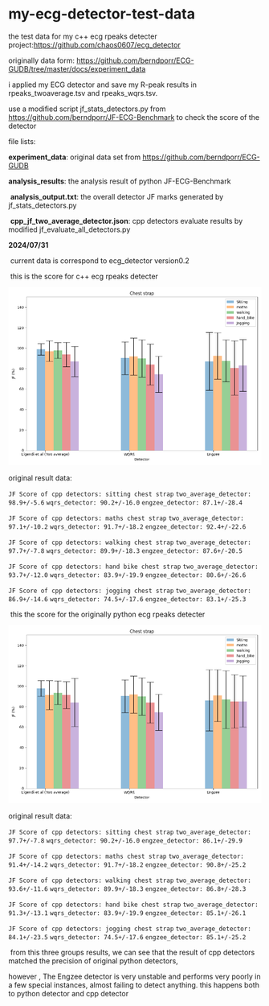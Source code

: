 # my-ecg-detector-test-data
the test data for my c++ ecg rpeaks detecter project:https://github.com/chaos0607/ecg_detector



originally data form: https://github.com/berndporr/ECG-GUDB/tree/master/docs/experiment_data



i applied my ECG detector and save my R-peak results in rpeaks_twoaverage.tsv and rpeaks_wqrs.tsv.

use a modified script jf_stats_detectors.py from https://github.com/berndporr/JF-ECG-Benchmark to check the score of the detector



file lists:

**experiment_data**: original data set from https://github.com/berndporr/ECG-GUDB

**analysis_results**: the analysis result of python JF-ECG-Benchmark

​	**analysis_output.txt**: the overall detector JF marks generated by jf_stats_detectors.py

​	**cpp_jf_two_average_detector.json**: cpp detectors evaluate results by  modified jf_evaluate_all_detectors.py





**2024/07/31** 

​	current data is correspond to  ecg_detector version0.2

​	this is the score for  c++ ecg rpeaks detecter

![](analysis_results/cpp_cs_v0.2.png)

original result data:

`JF Score of cpp detectors: sitting chest strap`
`two_average_detector: 98.9+/-5.6`
`wqrs_detector: 90.2+/-16.0`
`engzee_detector: 87.1+/-28.4`

`JF Score of cpp detectors: maths chest strap`
`two_average_detector: 97.1+/-10.2`
`wqrs_detector: 91.7+/-18.2`
`engzee_detector: 92.4+/-22.6`

`JF Score of cpp detectors: walking chest strap`
`two_average_detector: 97.7+/-7.8`
`wqrs_detector: 89.9+/-18.3`
`engzee_detector: 87.6+/-20.5`

`JF Score of cpp detectors: hand bike chest strap`
`two_average_detector: 93.7+/-12.0`
`wqrs_detector: 83.9+/-19.9`
`engzee_detector: 80.6+/-26.6`

`JF Score of cpp detectors: jogging chest strap`
`two_average_detector: 86.9+/-14.6`
`wqrs_detector: 74.5+/-17.6`
`engzee_detector: 83.1+/-25.3`



​	this the score for the originally python ecg rpeaks detecter

![](analysis_results/python_cs.png)



original result data:

`JF Score of cpp detectors: sitting chest strap`
`two_average_detector: 97.7+/-7.8`
`wqrs_detector: 90.2+/-16.0`
`engzee_detector: 86.1+/-29.9`

`JF Score of cpp detectors: maths chest strap`
`two_average_detector: 91.4+/-14.2`
`wqrs_detector: 91.7+/-18.2`
`engzee_detector: 90.8+/-25.2`

`JF Score of cpp detectors: walking chest strap`
`two_average_detector: 93.6+/-11.6`
`wqrs_detector: 89.9+/-18.3`
`engzee_detector: 86.8+/-28.3`

`JF Score of cpp detectors: hand bike chest strap`
`two_average_detector: 91.3+/-13.1`
`wqrs_detector: 83.9+/-19.9`
`engzee_detector: 85.1+/-26.1`

`JF Score of cpp detectors: jogging chest strap`
`two_average_detector: 84.1+/-23.5`
`wqrs_detector: 74.5+/-17.6`
`engzee_detector: 85.1+/-25.2`



​	from this three groups results, we can see that the result of cpp detectors matched the precision of original python detectors, 

however , The Engzee detector is very unstable and performs very poorly in a few special instances, almost failing to detect anything. this happens both to python detector and cpp detector

